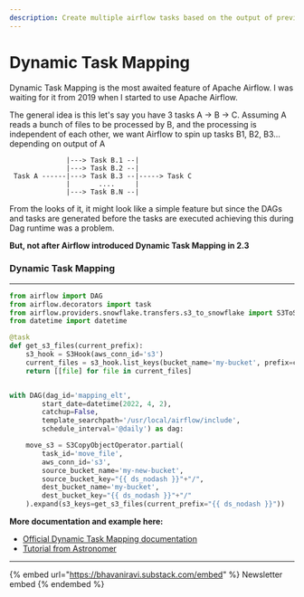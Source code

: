 ```yaml
---
description: Create multiple airflow tasks based on the output of previous task
---
```


# Dynamic Task Mapping

Dynamic Task Mapping is the most awaited feature of Apache Airflow. I was waiting for it from 2019 when I started to use Apache Airflow.

The general idea is this let's say you have 3 tasks A -> B -> C. Assuming A reads a bunch of files to be processed by B, and the processing is independent of each other, we want Airflow to spin up tasks B1, B2, B3... depending on output of A

```
              |---> Task B.1 --|
              |---> Task B.2 --|
 Task A ------|---> Task B.3 --|-----> Task C
              |       ....     |
              |---> Task B.N --|
```

From the looks of it, it might look like a simple feature but since the DAGs and tasks are generated before the tasks are executed achieving this during Dag runtime was a problem.&#x20;

**But, not after Airflow introduced Dynamic Task Mapping in 2.3**

### Dynamic Task Mapping

---

```python
from airflow import DAG
from airflow.decorators import task
from airflow.providers.snowflake.transfers.s3_to_snowflake import S3ToSnowflakeOperator
from datetime import datetime

@task
def get_s3_files(current_prefix):
    s3_hook = S3Hook(aws_conn_id='s3')
    current_files = s3_hook.list_keys(bucket_name='my-bucket', prefix=current_prefix + "/", start_after_key=current_prefix + "/")
    return [[file] for file in current_files]


with DAG(dag_id='mapping_elt',
        start_date=datetime(2022, 4, 2),
        catchup=False,
        template_searchpath='/usr/local/airflow/include',
        schedule_interval='@daily') as dag:

    move_s3 = S3CopyObjectOperator.partial(
        task_id='move_file',
        aws_conn_id='s3',
        source_bucket_name='my-new-bucket',
        source_bucket_key="{{ ds_nodash }}"+"/",
        dest_bucket_name='my-bucket',
        dest_bucket_key="{{ ds_nodash }}"+"/"
    ).expand(s3_keys=get_s3_files(current_prefix="{{ ds_nodash }}"))

```

**More documentation and example here:**

- [Official Dynamic Task Mapping documentation](https://airflow.apache.org/docs/apache-airflow/2.3.0/concepts/dynamic-task-mapping.html)
- [Tutorial from Astronomer](https://www.astronomer.io/guides/dynamic-tasks)

---

{% embed url="https://bhavaniravi.substack.com/embed" %}
Newsletter embed
{% endembed %}
